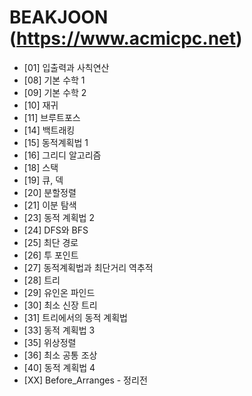 BEAKJOON (https://www.acmicpc.net)
==========================================================================================
* [01] 입출력과 사칙연산
* [08] 기본 수학 1
* [09] 기본 수학 2
* [10] 재귀
* [11] 브루트포스
* [14] 백트래킹
* [15] 동적계획법 1
* [16] 그리디 알고리즘
* [18] 스택
* [19] 큐, 덱
* [20] 분할정렬
* [21] 이분 탐색
* [23] 동적 계획법 2
* [24] DFS와 BFS
* [25] 최단 경로
* [26] 투 포인트
* [27] 동적계획법과 최단거리 역추적
* [28] 트리
* [29] 유인온 파인드
* [30] 최소 신장 트리
* [31] 트리에서의 동적 계획법
* [33] 동적 계획법 3
* [35] 위상정렬
* [36] 최소 공통 조상
* [40] 동적 계획법 4
* [XX] Before_Arranges - 정리전

